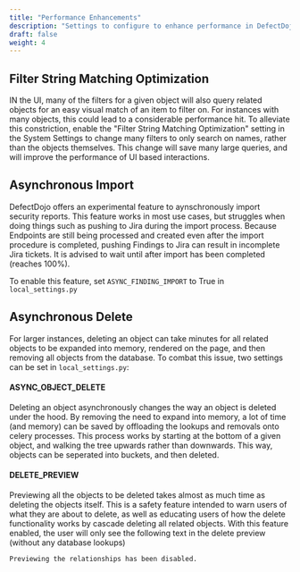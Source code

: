 ```yaml
---
title: "Performance Enhancements"
description: "Settings to configure to enhance performance in DefectDojo"
draft: false
weight: 4
---
```


## Filter String Matching Optimization

IN the UI, many of the filters for a given object will also query related objects
for an easy visual match of an item to filter on. For instances with many objects,
this could lead to a considerable performance hit. To alleviate this constriction,
enable the "Filter String Matching Optimization" setting in the System Settings to
change many filters to only search on names, rather than the objects themselves.
This change will save many large queries, and will improve the performance of UI
based interactions.

## Asynchronous Import

DefectDojo offers an experimental feature to aynschronously import security reports. 
This feature works in most use cases, but struggles when doing things such as pushing 
to Jira during the import process. Because Endpoints are still being processed and 
created even after the import procedure is completed, pushing Findings to Jira can
result in incomplete Jira tickets. It is advised to wait until after import has been
completed (reaches 100%).

To enable this feature, set `ASYNC_FINDING_IMPORT` to True in `local_settings.py`

## Asynchronous Delete

For larger instances, deleting an object can take minutes for all related objects to be 
expanded into memory, rendered on the page, and then removing all objects from the database.
To combat this issue, two settings can be set in `local_settings.py`:

#### ASYNC_OBJECT_DELETE

Deleting an object asynchronously changes the way an object is deleted under the hood. By removing
the need to expand into memory, a lot of time (and memory) can be saved by offloading the lookups and
removals onto celery processes. This process works by starting at the bottom of a given object, and 
walking the tree upwards rather than downwards. This way, objects can be seperated into buckets,
and then deleted.

#### DELETE_PREVIEW

Previewing all the objects to be deleted takes almost as much time as deleting the objects itself.
This is a safety feature intended to warn users of what they are about to delete, as well as educating 
users of how the delete functionality works by cascade deleting all related objects. With this feature enabled, 
the user will only see the following text in the delete preview (without any database lookups)

`Previewing the relationships has been disabled.`
